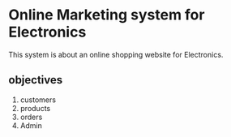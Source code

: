# Online Marketing system for Electronics

This system is about an online shopping website for Electronics.

## objectives
1. customers
2. products
3. orders
4. Admin
